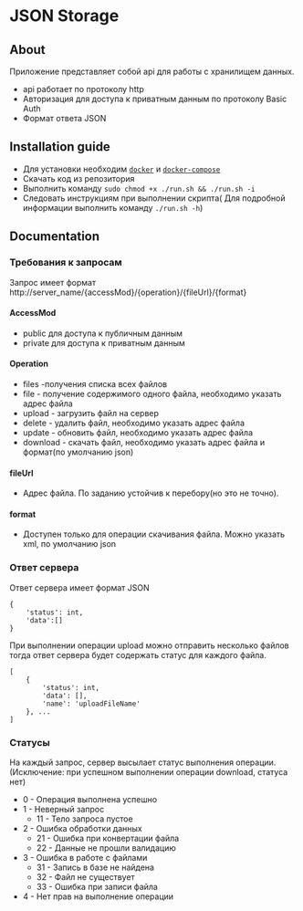 # JSON Storage

## About

Приложение представляет собой api для работы с хранилищем данных.

* api работает по протоколу http
* Авторизация для доступа к приватным данным по протоколу Basic Auth
* Формат ответа JSON

## Installation guide
* Для установки необходим [`docker`](https://docs.docker.com/install/) и [`docker-compose`](https://docs.docker.com/compose/install/)
* Скачать код из репозитория
* Выполнить команду 
```sudo chmod +x ./run.sh && ./run.sh -i```
* Следовать инструкциям при выполнении скрипта( Для подробной информации выполнить команду `./run.sh -h`)

## Documentation

### Требования к запросам

Запрос имеет формат
http://server_name/{accessMod}/{operation}/{fileUrl}/{format}

#### AccessMod
* public для доступа к публичным данным
* private для доступа к приватным данным

#### Operation
* files  -получения списка всех файлов
* file   - получение содержимого одного файла, необходимо указать адрес файла
* upload - загрузить файл на сервер
* delete - удалить файл, необходимо указать адрес файла
* update - обновить файл, необходимо указать адрес файла
* download - скачать файл, необходимо указать адрес файла и формат(по умолчанию json)
#### fileUrl
* Адрес файла. По заданию устойчив к перебору(но это не точно).
#### format 
* Доступен только для операции скачивания файла. Можно указать xml, по умолчанию json

### Ответ сервера

Ответ сервера имеет формат JSON
```
{
	'status': int,
	'data':[]
}
```

При выполнении операции upload можно отправить несколько файлов тогда ответ сервера будет содержать статус для каждого файла.
```
[
	{   
		'status': int,
		'data': [],
		'name': 'uploadFileName'
	}, ...
]
```

### Статусы
На каждый запрос, сервер высылает статус выполнения операции. (Исключение: при успешном выполнении операции download, статуса нет)

* 0 - Операция выполнена успешно
* 1 - Неверный запрос
	- 11 - Тело запроса пустое
* 2 - Ошибка обработки данных
	- 21 - Ошибка при конвертации файла
	- 22 - Данные не прошли валидацию
* 3 - Ошибка в работе с файлами
	- 31 - Запись в базе не найдена
	- 32 - Файл не существует
	- 33 - Ошибка при записи файла
* 4 - Нет прав на выполнение операции
